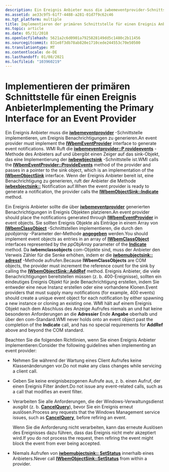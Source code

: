 ```yaml
---
description: Ein Ereignis Anbieter muss die iwbemeventprovider-Schnittstelle implementieren, um Ereignis Benachrichtigungen zu generieren.
ms.assetid: ae33c9f5-61f7-4488-a281-01d7f9c62c46
ms.tgt_platform: multiple
title: Implementieren der primären Schnittstelle für einen Ereignis Anbieter
ms.topic: article
ms.date: 05/31/2018
ms.openlocfilehash: 5621a2c6d0901a7925828149dd5c1480c2b11456
ms.sourcegitcommit: 831e8f3db78ab820e1710cede244553c70e50500
ms.translationtype: MT
ms.contentlocale: de-DE
ms.lasthandoff: 01/08/2021
ms.locfileid: "103960219"
---
```

# <a name="implementing-the-primary-interface-for-an-event-provider"></a><span data-ttu-id="df4ee-103">Implementieren der primären Schnittstelle für einen Ereignis Anbieter</span><span class="sxs-lookup"><span data-stu-id="df4ee-103">Implementing the Primary Interface for an Event Provider</span></span>

<span data-ttu-id="df4ee-104">Ein Ereignis Anbieter muss die [**iwbemeventprovider**](/windows/desktop/api/Wbemprov/nn-wbemprov-iwbemeventprovider) -Schnittstelle implementieren, um Ereignis Benachrichtigungen zu generieren.</span><span class="sxs-lookup"><span data-stu-id="df4ee-104">An event provider must implement the [**IWbemEventProvider**](/windows/desktop/api/Wbemprov/nn-wbemprov-iwbemeventprovider) interface to generate event notifications.</span></span> <span data-ttu-id="df4ee-105">WMI Ruft die [**iwbemeventprovider::P rovideevents**](/windows/desktop/api/Wbemprov/nf-wbemprov-iwbemeventprovider-provideevents) -Methode des Anbieters auf und übergibt einen Zeiger auf das sink-Objekt, das eine Implementierung der [**iwbewbjectsink**](iwbemobjectsink.md) -Schnittstelle ist.</span><span class="sxs-lookup"><span data-stu-id="df4ee-105">WMI calls the [**IWbemEventProvider::ProvideEvents**](/windows/desktop/api/Wbemprov/nf-wbemprov-iwbemeventprovider-provideevents) method of the provider and passes in a pointer to the sink object, which is an implementation of the [**IWbemObjectSink**](iwbemobjectsink.md) interface.</span></span> <span data-ttu-id="df4ee-106">Wenn der Ereignis Anbieter bereit ist, eine Benachrichtigung zu generieren, ruft der Anbieter die Methode [**iwbexbjectsink::**](/windows/desktop/api/Wbemcli/nf-wbemcli-iwbemobjectsink-indicate) Notification auf.</span><span class="sxs-lookup"><span data-stu-id="df4ee-106">When the event provider is ready to generate a notification, the provider calls the [**IWbemObjectSink::Indicate**](/windows/desktop/api/Wbemcli/nf-wbemcli-iwbemobjectsink-indicate) method.</span></span>

<span data-ttu-id="df4ee-107">Ein Ereignis Anbieter sollte die über [**iwbemeventprovider**](/windows/desktop/api/Wbemprov/nn-wbemprov-iwbemeventprovider) generierten Benachrichtigungen in Ereignis Objekten platzieren.</span><span class="sxs-lookup"><span data-stu-id="df4ee-107">An event provider should place the notifications generated through [**IWbemEventProvider**](/windows/desktop/api/Wbemprov/nn-wbemprov-iwbemeventprovider) in event objects.</span></span> <span data-ttu-id="df4ee-108">Sie sollten Ereignis Objekte als Einträge in einem Array von [**IWbemClassObject**](/windows/desktop/api/WbemCli/nn-wbemcli-iwbemclassobject) -Schnittstellen implementieren, die durch den *ppobjarray* -Parameter der-Methode [**angegeben**](/windows/desktop/api/Wbemcli/nf-wbemcli-iwbemobjectsink-indicate) werden.</span><span class="sxs-lookup"><span data-stu-id="df4ee-108">You should implement event objects as entries in an array of [**IWbemClassObject**](/windows/desktop/api/WbemCli/nn-wbemcli-iwbemclassobject) interfaces represented by the *ppObjArray* parameter of the [**Indicate**](/windows/desktop/api/Wbemcli/nf-wbemcli-iwbemobjectsink-indicate) method.</span></span> <span data-ttu-id="df4ee-109">Da **iwbemclassobjects** com-Objekte sind, muss der Anbieter den Verweis Zähler für die Senke erhöhen, indem er die [**iwbemubjectsink:: adressf**](/windows/win32/api/unknwn/nf-unknwn-iunknown-addref) -Methode aufrufen.</span><span class="sxs-lookup"><span data-stu-id="df4ee-109">Because **IWbemClassObjects** are COM objects, the provider must increment the reference count for the sink by calling the [**IWbemObjectSink::AddRef**](/windows/win32/api/unknwn/nf-unknwn-iunknown-addref) method.</span></span> <span data-ttu-id="df4ee-110">Ereignis Anbieter, die viele Benachrichtigungen bereitstellen müssen (z. b. 400-Ereignisse), sollten ein eindeutiges Ereignis Objekt für jede Benachrichtigung erstellen, indem Sie entweder eine neue Instanz erstellen oder eine vorhandene Klonen.</span><span class="sxs-lookup"><span data-stu-id="df4ee-110">Event providers that must supply many notifications (for example, 400 events) should create a unique event object for each notification by either spawning a new instance or cloning an existing one.</span></span> <span data-ttu-id="df4ee-111">WMI hält auf einem Ereignis Objekt nach dem Abschluss des Anzeige Aufrufes niemals an und hat keine besonderen Anforderungen an die **Adressier** Ende **Angabe** oberhalb und über den com-Standard.</span><span class="sxs-lookup"><span data-stu-id="df4ee-111">WMI never holds onto an event object past the completion of the **Indicate** call, and has no special requirements for **AddRef** above and beyond the COM standard.</span></span>

<span data-ttu-id="df4ee-112">Beachten Sie die folgenden Richtlinien, wenn Sie einen Ereignis Anbieter implementieren:</span><span class="sxs-lookup"><span data-stu-id="df4ee-112">Consider the following guidelines when implementing an event provider:</span></span>

-   <span data-ttu-id="df4ee-113">Nehmen Sie während der Wartung eines Client Aufrufes keine Klassenänderungen vor.</span><span class="sxs-lookup"><span data-stu-id="df4ee-113">Do not make any class changes while servicing a client call.</span></span>
-   <span data-ttu-id="df4ee-114">Geben Sie keine ereignisbezogenen Aufrufe aus, z. b. einen Aufruf, der einen Ereignis Filter ändert.</span><span class="sxs-lookup"><span data-stu-id="df4ee-114">Do not issue any event-related calls, such as a call that modifies an event filter.</span></span>
-   <span data-ttu-id="df4ee-115">Verarbeiten Sie alle Anforderungen, die der Windows-Verwaltungsdienst ausgibt (z. b. [**CancelQuery**](/windows/desktop/api/Wbemprov/nf-wbemprov-iwbemeventproviderquerysink-cancelquery)), bevor Sie ein Ereignis erneut auslösen.</span><span class="sxs-lookup"><span data-stu-id="df4ee-115">Process any requests that the Windows Management service issues, such as [**CancelQuery**](/windows/desktop/api/Wbemprov/nf-wbemprov-iwbemeventproviderquerysink-cancelquery), before refiring an event.</span></span>

    <span data-ttu-id="df4ee-116">Wenn Sie die Anforderung nicht verarbeiten, kann das erneute Auslösen des Ereignisses dazu führen, dass das Ereignis nicht mehr akzeptiert wird.</span><span class="sxs-lookup"><span data-stu-id="df4ee-116">If you do not process the request, then refiring the event might block the event from ever being accepted.</span></span>

-   <span data-ttu-id="df4ee-117">Niemals Aufrufen von [**iwbemubjectsink:: SetStatus**](/windows/desktop/api/Wbemcli/nf-wbemcli-iwbemobjectsink-setstatus) innerhalb eines Anbieters.</span><span class="sxs-lookup"><span data-stu-id="df4ee-117">Never call [**IWbemObjectSink::SetStatus**](/windows/desktop/api/Wbemcli/nf-wbemcli-iwbemobjectsink-setstatus) from within a provider.</span></span>

 

 
